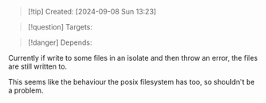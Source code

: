 
>[!tip] Created: [2024-09-08 Sun 13:23]

>[!question] Targets: 

>[!danger] Depends: 

Currently if write to some files in an isolate and then throw an error, the files are still written to.

This seems like the behaviour the posix filesystem has too, so shouldn't be a problem.